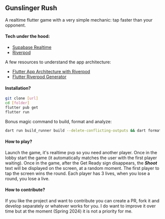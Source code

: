 ## Gunslinger Rush

A realtime flutter game with a very simple mechanic: tap faster than your opponent.

#### Tech under the hood:
- [Supabase Realtime](https://supabase.com/docs/guides/realtime)
- [Riverpod](https://riverpod.dev/)

A few resources to understand the app architecture:
- [Flutter App Architecture with Riverpod](https://codewithandrea.com/articles/flutter-app-architecture-riverpod-introduction/)
- [Flutter Riverpod Generator](https://codewithandrea.com/articles/flutter-riverpod-generator/)

#### Installation?

```sh
git clone [url]
cd [folder]
flutter pub get
flutter run
```

Bonus magic command to build, format and analyze:
```sh
dart run build_runner build --delete-conflicting-outputs && dart format . && flutter analyze
```

#### How to play?
Launch the game, it's realtime pvp so you need another player. Once in the lobby start the game (it automatically matches the user with  the first player waiting). Once in the game, after the Get Ready sign disappears, the ***Shoot*** text will be displayed on the screen, at a random moment. The first player to tap the screen wins the round. Each player has 3 lives, when you lose a round, you lose a live.

#### How to contribute?
If you like the project and want to contribute you can create a PR, fork it and develop separately or whatever works for you. I do want to improve it over time but at the moment (Spring 2024) it is not a priority for me.

